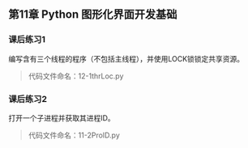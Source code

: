 ## 第11章 Python 图形化界面开发基础

### 课后练习1
编写含有三个线程的程序（不包括主线程），并使用LOCK锁锁定共享资源。

> 代码文件命名：12-1thrLoc.py

### 课后练习2
打开一个子进程并获取其进程ID。

> 代码文件命名：11-2ProID.py
